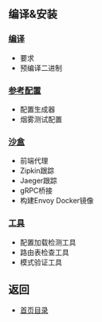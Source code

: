 ## 编译&安装

### [编译](Buildingandinstallation/Building.md)
- 要求
- 预编译二进制

### [参考配置](Buildingandinstallation/Referenceconfigurations.md)
- 配置生成器
- 烟雾测试配置
 
### [沙盒](Buildingandinstallation/Sandboxes.md)
- 前端代理
- Zipkin跟踪
- Jaeger跟踪
- gRPC桥接
- 构建Envoy Docker镜像

### [工具](Buildingandinstallation/Tools.md)
- 配置加载检测工具
- 路由表检查工具
- 模式验证工具

## 返回
- [首页目录](README.md)
